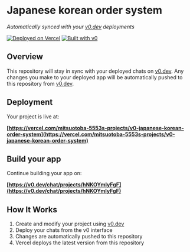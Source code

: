 # Japanese korean order system

*Automatically synced with your [v0.dev](https://v0.dev) deployments*

[![Deployed on Vercel](https://img.shields.io/badge/Deployed%20on-Vercel-black?style=for-the-badge&logo=vercel)](https://vercel.com/mitsuotoba-5553s-projects/v0-japanese-korean-order-system)
[![Built with v0](https://img.shields.io/badge/Built%20with-v0.dev-black?style=for-the-badge)](https://v0.dev/chat/projects/hNKOYmIyFgF)

## Overview

This repository will stay in sync with your deployed chats on [v0.dev](https://v0.dev).
Any changes you make to your deployed app will be automatically pushed to this repository from [v0.dev](https://v0.dev).

## Deployment

Your project is live at:

**[https://vercel.com/mitsuotoba-5553s-projects/v0-japanese-korean-order-system](https://vercel.com/mitsuotoba-5553s-projects/v0-japanese-korean-order-system)**

## Build your app

Continue building your app on:

**[https://v0.dev/chat/projects/hNKOYmIyFgF](https://v0.dev/chat/projects/hNKOYmIyFgF)**

## How It Works

1. Create and modify your project using [v0.dev](https://v0.dev)
2. Deploy your chats from the v0 interface
3. Changes are automatically pushed to this repository
4. Vercel deploys the latest version from this repository